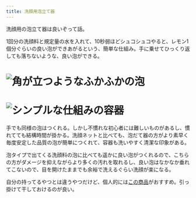 ```yaml
---
title: 洗顔用泡立て器
---
```

洗顔用の泡立て器は良いぞって話。

1回分の洗顔料と規定量の水を入れて、10秒弱ほどシュコシュコやると、レモン1個分ぐらいの良い泡ができあがるという、簡単な仕組み。手に乗せてひっくり返しても落ちないような、良い泡ができる。

![](https://lh3.googleusercontent.com/docs/AG8NV2YqTIr7S2sIFP9p-PtC0zZqOopAAXFzDNeFL2D8ZANdle_bePcE4_Cio2OpZJfm1_F9UQ42E6cuNOeBNBasHu5x3J9rs0LQR4pOz2AQPAgaU5x2pYlfcpDKO5bI4CEajw9elVrmByxOZ9fiNViltL-5EFPJf5fek8exh5152d-SzGNZXumLoM898MTMquhlcawLtAQ3vej0PbWfqtSoAf6Ev6SEzY7TjJYwhf1RwB2otPNmw90Kek0OI17ZaWby53UGNivQmJyq1Q4ZfLQ_ihUic_k4WbEZ0GqEm0LlW0-omJ9n86zsvfProSQZ2BeRDq-ZrIqDq1WGZEumy3kK7kpOpZHYdkZGPL5PKV7GeAIaAkMCOYtdIcx7ocatNwptGwrGvs-8ex86Wg_pzBrF6PPO6zXCCU0ugx3Lrrl57W4xkM_k9L5durHlCq3nGrLCh9I_3qxQM4BMnjUMop4YycjrGuACh_AUN_ibOh21RcrVFznqPrmnkmvboNyIiqLnvLowTAjakkPLbrYw2o-_4TsZh0lHgizFDB4Jd4WtLVoB_MJclZ7TNO3Ce7E1rIgZucsIi_zt-Asnd2XhifpZmPC5KY574Np4eGy9torioxvuzLmb_0j_FzgYw1MnolsSj26Nb4TvUA4Q8vv12bCp0Uk1q6VxoEMvAn9yfdSiiJY08WOSjkSXUX8WU6akIyezQZT1grBVEq6qPHPP1zzOK9gmymhQjnly79s-xz99QjSh90b0OUTALLochlQhxdauhL8TUpdJsnTIstRm2KMQUDtX9LQE7kH2e7n-Dkg2Oi9laFL-YjFHlTYOMEyUkSf9fRG1Y0bhmLIQvCUYYeLlgabtBVd3lgT1YDF5VFZZ3gxDzD7kYoy1hlTmlAmIXQ_Fe6Vp3-up34zrdzLgzGJAmuoLqJ6PuM0BmjH4fSfXAlmVghdbeFFjwYBf1f-PYyjWoi5EMakIwLRj0s1V1B_mM2ErPsKBzceCP7nYf1TCaouk9FQaL5LjVYfEo4i8gUOd8GAjRrV-lPFoYDxlrHqRDowu8LtvhgfMtZI3yxLC_05hniRZZAnaRhtUVNWcapYAxfmkrwb-j_4ZvQpA19DwXFqRLdJdJzBGZ5FUyle6a5ARGK_MiAhJYEpYdSojZugYJEJlNdev2Q1GJ2a4bxW73Lma3b3AZTkHjq176kdr37uKfhMQsT9cv-dqCdFnwBpe3IT4noAz7FDHSLWaRuVx_6sYfsTd6iWOkiub3axsPZYL6Oxk "角が立つようなふかふかの泡")
================================================================================================================================================================================================================================================================================================================================================================================================================================================================================================================================================================================================================================================================================================================================================================================================================================================================================================================================================================================================================================================================================================================================================================================================================================================================================================================================================================================

![](https://lh3.googleusercontent.com/docs/AG8NV2bDY60btswAm5ZV4nKrgfiKyBrpdYKVgNJ4iIwsv1z27ZQeOrQTd5p5Fh4ZZWXr5UjpphbDzZXQydwwWpRY0L6VAuSkrkSm1LiW8cIuWnZ0YmU2qltTgEEBa7qJe7GbnzgWPs8pRX7rrx6EiVwG9ZCTN2P5etpOU8plkeIRhnjbSc1Nzcz8ozU3jjXkT8nOW0xOasvfB_4dJ5vSk1VCTcWrpAzdVcflsa9MgzhYN4iWC0b6oax65zJr2O5Hufup9d0VMIxJYP7kIPxSXTsCStSDbc4GFhvNzlcbpTCn3EpG3yrcRcg4WtrE-THSLutzZyTMWwG7QTrATCMSISr7XixzpMTy77lf5NGp3hG1sSE2F-pfsC4dToQLlNdKG69umL-frEsi3jS0DOU-hJt3ifMSMGgdlsP22n_3hdvOtrZhwo9iXtKJZUmiTXoz9cLZ6ubJmYbpVWEWDOSnrsE8KO3LqAoa9Quf35MBAGSGQUjwekqx5E1Bh98iaio-OPe-ox4YiX2GXAJVfaM-t78GMDqCbl-B4iH_BHmjB70wGCBmDewTsdBl4Xq0UD5r4ne0vchrUOBb17dsCVqeLG_th2bxO8A4YIYs44OV8ktBCrbmMGjuPNB_Ou5UwSkfTCyBoHvenuuXPidPFAa5_OZbD-bXWsgk9QjdU7D7rDwKp29J2ze-BK4kUcRQmIZEJCjJNhtBtQgyJ4SMmwsEj0YIKbmaY7jtp6dUIMflrawnLDVkuYHHKmt3ycGy80-BqFvLowK6nUIYqekj7ZrKRNXBSWXVVF43JInfzUkIk7boAj1ZE9-_X-HbVmnyDRA9sZuAfLlyU2ERgfHyPDQIBtede4DGKJg2f0VD1-3SOhuZA0agY-8QTlQVgp_VUJtTbvuUoSzPgBO5qeVi8XLdxRqO6itySxoaQuhlXGd-_1rgaUPVCZWZqIs4GQr9MrlP8p1qQco4MXl8b3SOAIEeRg1yGgbpwCpVxeM6eDPddenvjzJdrtbn1ybhhGn9A-CUHsMQ9Gsr7-KHkyhmOnvWXWWsu9nUy4ABNryCfCW-ILZ3yafyQh0JZmYi9xUoZebLj5uf2rr1rhbbcX0XeZt-jRAYoX0u-AISOrW_18jzpEqnrDmFnEUYr1PgeAr5nJmsIVU1ITsEnH_J86M4gn5xqmQLMaCOYmhq2rm2LePFGbePmcKnTOH5hurvtoIjkHQDe9N-4GZEue9xVFwHRKTBfKN5-wO1djBChffRgSe1O7NKgSMFIrAA "シンプルな仕組みの容器")
==============================================================================================================================================================================================================================================================================================================================================================================================================================================================================================================================================================================================================================================================================================================================================================================================================================================================================================================================================================================================================================================================================================================================================================================================================================================================================================================================================================================

手でも同様の泡はつくれる。しかし不慣れな初心者には難しいものがあるし、慣れてても結構時間が掛かる。洗顔ネットと比べても、泡だて器の方がより素早く毎度安定した品質の泡が簡単につくれて、容器も洗いやすく清潔な印象がある。

泡タイプで出てくる洗顔料の泡に比べても遥かに良い泡がつくれるので、こちらの方がダメージを抑えながらより多くの汚れを取れるし、良い泡はなかなか垂れてこないので、目を開けたままでも余裕で洗えるぐらい洗顔が楽になる。

自分の持ってるやつとは違うやつだけど、個人的には[この商品](https://www.amazon.co.jp/dp/B09KMP9GDN)がおすすめ。引っ掛けて干しておけるのが良い。
